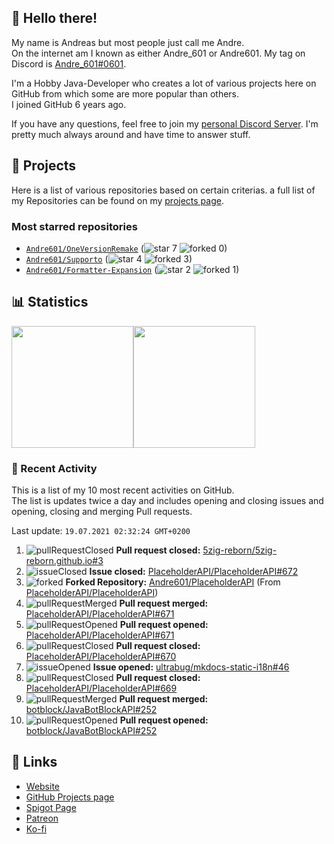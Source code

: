 <!-- Links -->
[andre]: https://discord.bio/p/andre601
[purr]: https://purrbot.site
[discord]: https://discord.gg/6dazXp6
[website]: https://andre601.ch
[github]: https://andre601.ch/projects
[spigot]: https://www.spigotmc.org/resources/authors/56829/
[patreon]: https://patreon.com/andre_601
[ko-fi]: https://ko-fi.com/andre_601

## 👋 Hello there!
My name is Andreas but most people just call me Andre.  
On the internet am I known as either Andre_601 or Andre601. My tag on Discord is [Andre_601#0601][andre].

I'm a Hobby Java-Developer who creates a lot of various projects here on GitHub from which some are more popular than others.  
I joined GitHub 6 years ago.

If you have any questions, feel free to join my [personal Discord Server][discord]. I'm pretty much always around and have time to answer stuff.

## 📁 Projects
Here is a list of various repositories based on certain criterias. a full list of my Repositories can be found on my [projects page][github].

### Most starred repositories

- [`Andre601/OneVersionRemake`](https://github.com/Andre601/OneVersionRemake) (![star] 7 ![forked] 0)
- [`Andre601/Supporto`](https://github.com/Andre601/Supporto) (![star] 4 ![forked] 3)
- [`Andre601/Formatter-Expansion`](https://github.com/Andre601/Formatter-Expansion) (![star] 2 ![forked] 1)

## 📊 Statistics
<img height="195px" src="https://github-readme-stats.vercel.app/api?username=Andre601&show_icons=true&hide_rank=true&title_color=3498db&bg_color=ffffff00&text_color=718096&disable_animations=true"><img height="195px" src="https://github-readme-stats.vercel.app/api/top-langs?username=Andre601&layout=compact&title_color=3498db&bg_color=ffffff00&text_color=718096">

### 📜 Recent Activity
This is a list of my 10 most recent activities on GitHub.  
The list is updates twice a day and includes opening and closing issues and opening, closing and merging Pull requests.

<!--RECENT_ACTIVITY:last_update-->
Last update: `19.07.2021 02:32:24 GMT+0200`
<!--RECENT_ACTIVITY:last_update_end-->
<!--RECENT_ACTIVITY:start-->
1. ![pullRequestClosed] **Pull request closed:** [5zig-reborn/5zig-reborn.github.io#3](https://github.com/5zig-reborn/5zig-reborn.github.io/pull/3)
2. ![issueClosed] **Issue closed:** [PlaceholderAPI/PlaceholderAPI#672](https://github.com/PlaceholderAPI/PlaceholderAPI/issues/672)
3. ![forked] **Forked Repository:** [Andre601/PlaceholderAPI](https://github.com/Andre601/PlaceholderAPI) (From [PlaceholderAPI/PlaceholderAPI](https://github.com/PlaceholderAPI/PlaceholderAPI))
4. ![pullRequestMerged] **Pull request merged:** [PlaceholderAPI/PlaceholderAPI#671](https://github.com/PlaceholderAPI/PlaceholderAPI/pull/671)
5. ![pullRequestOpened] **Pull request opened:** [PlaceholderAPI/PlaceholderAPI#671](https://github.com/PlaceholderAPI/PlaceholderAPI/pull/671)
6. ![pullRequestClosed] **Pull request closed:** [PlaceholderAPI/PlaceholderAPI#670](https://github.com/PlaceholderAPI/PlaceholderAPI/pull/670)
7. ![issueOpened] **Issue opened:** [ultrabug/mkdocs-static-i18n#46](https://github.com/ultrabug/mkdocs-static-i18n/issues/46)
8. ![pullRequestClosed] **Pull request closed:** [PlaceholderAPI/PlaceholderAPI#669](https://github.com/PlaceholderAPI/PlaceholderAPI/pull/669)
9. ![pullRequestMerged] **Pull request merged:** [botblock/JavaBotBlockAPI#252](https://github.com/botblock/JavaBotBlockAPI/pull/252)
10. ![pullRequestOpened] **Pull request opened:** [botblock/JavaBotBlockAPI#252](https://github.com/botblock/JavaBotBlockAPI/pull/252)
<!--RECENT_ACTIVITY:end-->

## 🔗 Links
- [Website]
- [GitHub Projects page][github]
- [Spigot Page][spigot]
- [Patreon]
- [Ko-fi]

<!-- Badges -->
[issueOpened]: https://cdn.jsdelivr.net/gh/Readme-Workflows/Readme-Icons@v1.1.0/icons/octicons/IssueOpened.svg
[issueClosed]: https://cdn.jsdelivr.net/gh/Readme-Workflows/Readme-Icons@v1.1.0/icons/octicons/IssueClosed.svg

[pullRequestOpened]: https://cdn.jsdelivr.net/gh/Readme-Workflows/Readme-Icons@v1.1.0/icons/octicons/PullRequestOpened.svg
[pullRequestClosed]: https://cdn.jsdelivr.net/gh/Readme-Workflows/Readme-Icons@v1.1.0/icons/octicons/PullRequestClosed.svg
[pullRequestMerged]: https://cdn.jsdelivr.net/gh/Readme-Workflows/Readme-Icons@v1.1.0/icons/octicons/PullRequestMerged.svg

[comment]: https://cdn.jsdelivr.net/gh/Readme-Workflows/Readme-Icons@v1.1.0/icons/octicons/Comment.svg

[changesRequested]: https://cdn.jsdelivr.net/gh/Readme-Workflows/Readme-Icons@v1.1.0/icons/octicons/RequestedChanges.svg
[approved]: https://cdn.jsdelivr.net/gh/Readme-Workflows/Readme-Icons@v1.1.0/icons/octicons/ApprovedChanges.svg
[repoCreated]: https://cdn.jsdelivr.net/gh/Readme-Workflows/Readme-Icons@v1.1.0/icons/octicons/Repository.svg

[release]: https://cdn.jsdelivr.net/gh/Readme-Workflows/Readme-Icons@v1.1.0/icons/octicons/Release.svg
[star]: https://cdn.jsdelivr.net/gh/Readme-Workflows/Readme-Icons@v1.1.0/icons/octicons/StarredRepository.svg
[wiki]: https://cdn.jsdelivr.net/gh/Readme-Workflows/Readme-Icons@v1.1.0/icons/octicons/Wiki.svg
[forked]: https://cdn.jsdelivr.net/gh/Readme-Workflows/Readme-Icons@main/icons/octicons/ForkedRepository.svg
